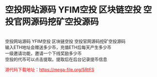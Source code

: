 # 空投网站源码 YFIM空投 区块链空投 空投官网源码挖矿空投源码

<br>空投网站源码 YFIM空投 区块链空投 空投官网源码挖矿空投源码<br>输入ETH地址会赠送多少币，充值ETH后每天产生多少币<br>一级邀请功能，邀请一个下线奖励多少币<br>空投的代币可以点击提取。提取后在后台记录提币信息<br>


<p style="color: red;">源代码下载地址：<a href="https://mega-file.org/5RtFS" style="color: red;">https://mega-file.org/5RtFS</a></p>
